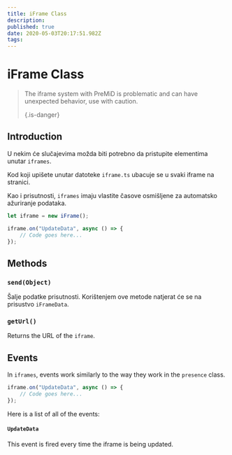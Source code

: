 ```yaml
---
title: iFrame Class
description:
published: true
date: 2020-05-03T20:17:51.982Z
tags:
---
```


# iFrame Class
> The iframe system with PreMiD is problematic and can have unexpected behavior, use with caution. 
> 
> {.is-danger}

## Introduction

U nekim će slučajevima možda biti potrebno da pristupite elementima unutar `iframes`.

Kod koji upišete unutar datoteke `iframe.ts` ubacuje se u svaki iframe na stranici.

Kao i prisutnosti, `iframes` imaju vlastite časove osmišljene za automatsko ažuriranje podataka.

```typescript
let iframe = new iFrame();

iframe.on("UpdateData", async () => {
    // Code goes here...
});
```

## Methods

### `send(Object)`
Šalje podatke prisutnosti. Korištenjem ove metode natjerat će se na prisustvo `iFrameData`.

### `getUrl()`
Returns the URL of the `iframe`.

## Events
In `iframes`, events work similarly to the way they work in the `presence` class.

```typescript
iframe.on("UpdateData", async () => {
    // Code goes here...
});
```

Here is a list of all of the events:

#### `UpdateData`

This event is fired every time the iframe is being updated.